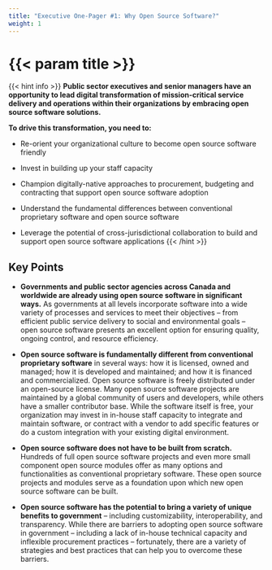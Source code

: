 ```yaml
---
title: "Executive One-Pager #1: Why Open Source Software?"
weight: 1
---
```


# {{< param title >}}

{{< hint info >}}
**Public sector executives and senior managers have an opportunity to lead digital transformation of mission-critical service delivery and operations within their organizations by embracing open source software solutions.**

**To drive this transformation, you need to:**

- Re-orient your organizational culture to become open source software friendly

- Invest in building up your staff capacity

- Champion digitally-native approaches to procurement, budgeting and contracting that support open source software adoption

- Understand the fundamental differences between conventional proprietary software and open source software

- Leverage the potential of cross-jurisdictional collaboration to build and support open source software applications
{{< /hint >}}

## Key Points

- **Governments and public sector agencies across Canada and worldwide are already using open source software in significant ways.** As governments at all levels incorporate software into a wide variety of processes and services to meet their objectives – from efficient public service delivery to social and environmental goals – open source software presents an excellent option for ensuring quality, ongoing control, and resource efficiency.

- **Open source software is fundamentally different from conventional proprietary software** in several ways: how it is licensed, owned and managed; how it is developed and maintained; and how it is financed and commercialized. Open source software is freely distributed under an open-source license. Many open source software projects are maintained by a global community of users and developers, while others have a smaller contributor base. While the software itself is free, your organization may invest in in-house staff capacity to integrate and maintain software, or contract with a vendor to add specific features or do a custom integration with your existing digital environment.

- **Open source software does not have to be built from scratch.** Hundreds of full open source software projects and even more small component open source modules offer as many options and functionalities as conventional proprietary software. These open source projects and modules serve as a foundation upon which new open source software can be built.

- **Open source software has the potential to bring a variety of unique benefits to government** – including customizability, interoperability, and transparency. While there are barriers to adopting open source software in government – including a lack of in-house technical capacity and inflexible procurement practices – fortunately, there are a variety of strategies and best practices that can help you to overcome these barriers.
